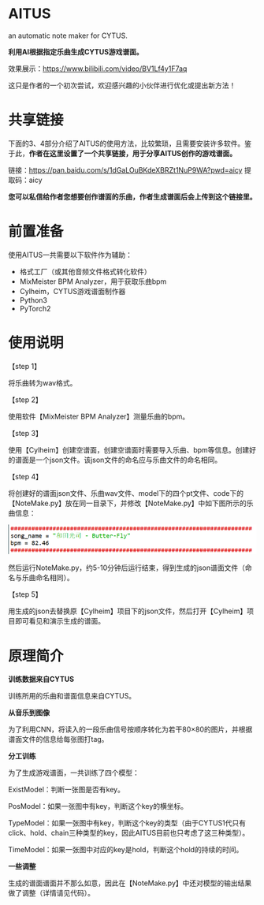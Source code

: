 # AITUS
 an automatic note maker for CYTUS.

**利用AI根据指定乐曲生成CYTUS游戏谱面。**

效果展示：https://www.bilibili.com/video/BV1Lf4y1F7aq

这只是作者的一个初次尝试，欢迎感兴趣的小伙伴进行优化或提出新方法！

# 共享链接

下面的3、4部分介绍了AITUS的使用方法，比较繁琐，且需要安装许多软件。鉴于此，**作者在这里设置了一个共享链接，用于分享AITUS创作的游戏谱面。**

链接：https://pan.baidu.com/s/1dGaLOuBKdeXBRZt1NuP9WA?pwd=aicy 
提取码：aicy

**您可以私信给作者您想要创作谱面的乐曲，作者生成谱面后会上传到这个链接里。**

# 前置准备

使用AITUS一共需要以下软件作为辅助：

- 格式工厂（或其他音频文件格式转化软件）
- MixMeister BPM Analyzer，用于获取乐曲bpm
- Cylheim，CYTUS游戏谱面制作器
- Python3
- PyTorch2

# 使用说明

【step 1】

将乐曲转为wav格式。

【step 2】

使用软件【MixMeister BPM Analyzer】测量乐曲的bpm。

【step 3】

使用【Cylheim】创建空谱面，创建空谱面时需要导入乐曲、bpm等信息。创建好的谱面是一个json文件。该json文件的命名应与乐曲文件的命名相同。

【step 4】

将创建好的谱面json文件、乐曲wav文件、model下的四个pt文件、code下的【NoteMake.py】放在同一目录下，并修改【NoteMake.py】中如下图所示的乐曲信息：

![image-20220119105537401](README.assets/image-20220119105537401.png)

然后运行NoteMake.py，约5-10分钟后运行结束，得到生成的json谱面文件（命名与乐曲命名相同）。

【step 5】

用生成的json去替换原【Cylheim】项目下的json文件，然后打开【Cylheim】项目即可看见和演示生成的谱面。

# 原理简介

**训练数据来自CYTUS**

训练所用的乐曲和谱面信息来自CYTUS。

**从音乐到图像**

为了利用CNN，将读入的一段乐曲信号按顺序转化为若干80×80的图片，并根据谱面文件的信息给每张图打tag。

**分工训练**

为了生成游戏谱面，一共训练了四个模型：

ExistModel：判断一张图是否有key。

PosModel：如果一张图中有key，判断这个key的横坐标。

TypeModel：如果一张图中有key，判断这个key的类型（由于CYTUS1代只有click、hold、chain三种类型的key，因此AITUS目前也只考虑了这三种类型）。

TimeModel：如果一张图中对应的key是hold，判断这个hold的持续的时间。

**一些调整**

生成的谱面谱面并不那么如意，因此在【NoteMake.py】中还对模型的输出结果做了调整（详情请见代码）。
